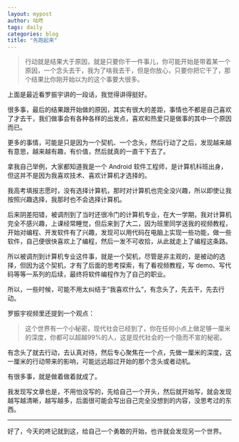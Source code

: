 ```yaml
---
layout: mypost
author: 咕咚
tags: daily
categories: blog
title: "先跑起来"
---
```


>﻿﻿行动就是结果大于原因，就是只要你干一件事儿，你可能开始是带着某一个原因，一个念头去干，我为了啥我去干，但是你放心，只要你把它干了，那个结果比你刚开始以为的这个事要大很多。

上面是最近看罗振宇讲的一段话，我觉得讲得挺好。

很多事，最后的结果跟开始做的原因，其实有很大的差距，事情也不都是自己喜欢了才去干，我们做事会有各种各样的出发点，喜欢和热爱只是做事的其中一个原因而已。

更多的事情，可能是只是因为一个契机、一个念头，然后行动了之后，发现越来越有意思，越来越有趣，有价值，然后就真的一直干下去了。

拿我自己举例，大家都知道我是一个 Android 软件工程师，是计算机科班出身，但这并不是因为我喜欢技术、喜欢计算机才选择的。

我高考填报志愿时，没有选择计算机，那时对计算机也完全没兴趣，所以即使让我按照兴趣选择，我那时也不会选择计算机。

后来阴差阳错，被调剂到了当时还很冷门的计算机专业，在大一学期，我对计算机完全不感兴趣，上课经常睡觉，但后来到了大二，因为班里同学送我的视频教程，开始对编程、开发软件有了兴趣，发现可以用代码在电脑上实现一些功能，做一些软件，自己便很快喜欢上了编程，然后一发不可收拾，从此就走上了编程这条路。

所以被调剂到计算机专业这件事，就是一个契机，尽管是非主观的，是被动的选择，但因为这个契机，才有了后面的思考探索，有了看视频教程，写 demo、写代码等等一系列的后续，最终将软件编程作为了自己的职业。

所以，一些时候，可能不用太纠结于“我喜欢什么”，有念头了，先去干，先去行动。

罗振宇视频里还提到一个观点：

>﻿这个世界有一个小秘密，现代社会已经到了，你在任何小点上做足够一厘米的深度，你都可以超越99%的人，这是现代社会的一个隐而不宣的秘密。

有念头了就去行动，去认真对待，然后专心聚焦在一个点，先做一厘米的深度，这一厘米的行动带来的影响，可能远远超过开始的那个念头或者动机。

有很多事，就是做着做着就成了。

我发现写文章也是，不用怕没写的，先给自己一个开头，然后就开始写，就会发现越写越清晰，越写越多，后面很可能会写出自己完全没想到的内容，没思考过的东西。

---

好了，今天的咚记就到这，给自己一个勇敢的开始，也许就会发现另一个世界。
